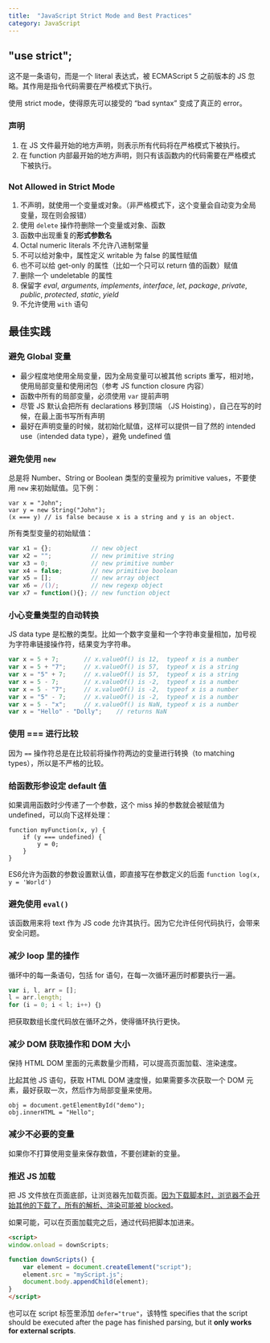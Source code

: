 ```yaml
---
title:  "JavaScript Strict Mode and Best Practices"
category: JavaScript
---
```

## "use strict";

这不是一条语句，而是一个 literal 表达式，被 ECMAScript 5 之前版本的 JS 忽略。其作用是指令代码需要在严格模式下执行。

使用 strict mode，使得原先可以接受的 “bad syntax” 变成了真正的 error。

### 声明

1. 在 JS 文件最开始的地方声明，则表示所有代码将在严格模式下被执行。
2. 在 function 内部最开始的地方声明，则只有该函数内的代码需要在严格模式下被执行。

<!--more-->

### Not Allowed in Strict Mode

1. 不声明，就使用一个变量或对象。（非严格模式下，这个变量会自动变为全局变量，现在则会报错）
2. 使用 `delete` 操作符删除一个变量或对象、函数
3. 函数中出现重复的**形式参数名**
4. Octal numeric literals 不允许八进制常量
5. 不可以给对象中，属性定义 writable 为 false 的属性赋值
6. 也不可以给 get-only 的属性（比如一个只可以 return 值的函数）赋值
7. 删除一个 undeletable 的属性
8. 保留字 _eval_, _arguments_, _implements_, _interface_, _let_, _package_, _private_, _public_, _protected_, _static_, _yield_ 
9. 不允许使用 `with` 语句

## 最佳实践

### 避免 Global 变量

+ 最少程度地使用全局变量，因为全局变量可以被其他 scripts 重写，相对地，使用局部变量和使用闭包（参考 JS function closure 内容）
+ 函数中所有的局部变量，必须使用 `var` 提前声明
+ 尽管 JS 默认会把所有 declarations 移到顶端 （JS Hoisting），自己在写的时候，在最上面书写所有声明
+ <span class="t-blue">最好在声明变量的时候，就初始化赋值</span>，这样可以提供一目了然的 intended use（intended data type），避免 undefined 值

### 避免使用 `new`

总是将 Number、String or Boolean 类型的变量视为 primitive values，不要使用 `new` 来初始赋值。见下例：

    var x = "John";             
    var y = new String("John");
    (x === y) // is false because x is a string and y is an object.

所有类型变量的初始赋值：

```js
var x1 = {};           // new object
var x2 = "";           // new primitive string
var x3 = 0;            // new primitive number
var x4 = false;        // new primitive boolean
var x5 = [];           // new array object
var x6 = /()/;         // new regexp object
var x7 = function(){}; // new function object
```

### 小心变量类型的自动转换

JS data type 是松散的类型。比如一个数字变量和一个字符串变量相加，加号视为字符串链接操作符，结果变为字符串。

```js
var x = 5 + 7;       // x.valueOf() is 12,  typeof x is a number
var x = 5 + "7";     // x.valueOf() is 57,  typeof x is a string
var x = "5" + 7;     // x.valueOf() is 57,  typeof x is a string
var x = 5 - 7;       // x.valueOf() is -2,  typeof x is a number
var x = 5 - "7";     // x.valueOf() is -2,  typeof x is a number
var x = "5" - 7;     // x.valueOf() is -2,  typeof x is a number
var x = 5 - "x";     // x.valueOf() is NaN, typeof x is a number
var x = "Hello" - "Dolly";    // returns NaN
```

### 使用 === 进行比较

因为 `==` 操作符总是<span class="t-blue">在比较前将操作符两边的变量进行转换</span>（to matching types），所以是不严格的比较。

### 给函数形参设定 default 值

如果调用函数时少传递了一个参数，这个 miss 掉的参数就会被赋值为 undefined，可以向下这样处理：

    function myFunction(x, y) {
        if (y === undefined) {
            y = 0;
        }
    }

ES6允许为函数的参数设置默认值，即直接写在参数定义的后面 `function log(x, y = 'World')`

### 避免使用 `eval()`

该函数用来将 text 作为 JS code 允许其执行。因为它允许任何代码执行，会带来安全问题。

### 减少 loop 里的操作

循环中的每一条语句，包括 for 语句，在每一次循环遍历时都要执行一遍。

```js
var i, l, arr = [];
l = arr.length;
for (i = 0; i < l; i++) {｝
```

把获取数组长度代码放在循环之外，使得循环执行更快。

### 减少 DOM 获取操作和 DOM 大小

保持 HTML DOM 里面的元素数量少而精，可以提高页面加载、渲染速度。

比起其他 JS 语句，获取 HTML DOM 速度慢，如果需要多次获取一个 DOM 元素，最好获取一次，然后作为局部变量来使用。

    obj = document.getElementById("demo");
    obj.innerHTML = "Hello";

### 减少不必要的变量

如果你不打算使用变量来保存数值，不要创建新的变量。

### 推迟 JS 加载

把 JS 文件放在页面底部，让浏览器先加载页面。<ins>因为下载脚本时，浏览器不会开始其他的下载了，所有的解析、渲染可能被 blocked</ins>。

如果可能，可以在页面加载完之后，通过代码把脚本加进来。

```html
<script>
window.onload = downScripts;

function downScripts() {
    var element = document.createElement("script");
    element.src = "myScript.js";
    document.body.appendChild(element);
}
</script>
```

也可以在 script 标签里添加 `defer="true"`，该特性 specifies that the script should be executed after the page has finished parsing, but it **only works for external scripts**.
